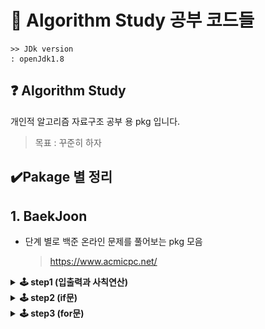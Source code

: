 # 📃 Algorithm Study 공부 코드들
```
>> JDk version
: openJdk1.8
```

## ❓ Algorithm Study
개인적 알고리즘 자료구조 공부 용 pkg 입니다.
> 목표 : 꾸준히 하자

## ✔️Pakage 별 정리

## 1. BaekJoon 
- 단계 별로 백준 온라인 문제를 풀어보는 pkg 모음
  > https://www.acmicpc.net/
<details close>
<summary markdown="span"><b> 🕹️ step1 (입출력과 사칙연산)</b></summary>
<div markdown="1">
  
  ![image](https://user-images.githubusercontent.com/62086216/147313407-9e4e6614-2454-4792-b34f-91729989d4d1.png)
  
</div>
</details>

<details close>
<summary markdown="span"><b> 🕹️ step2 (if문) </b></summary>
<div markdown="1">
  
![image](https://user-images.githubusercontent.com/62086216/147443798-46a8b956-593e-43db-a2e3-efd12ea82e58.png)

</div>
</details>


<details close>
<summary markdown="span"><b> 🕹️ step3 (for문) </b></summary>
<div markdown="1">

![img.png](img.png)

</div>
</details>
